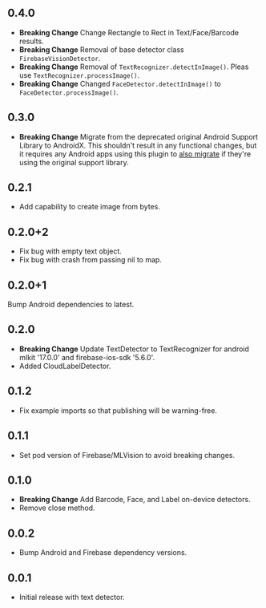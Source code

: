 ## 0.4.0

* **Breaking Change** Change Rectangle<int> to Rect in Text/Face/Barcode results.
* **Breaking Change** Removal of base detector class `FirebaseVisionDetector`.
* **Breaking Change** Removal of `TextRecognizer.detectInImage()`. Pleas use `TextRecognizer.processImage()`.
* **Breaking Change** Changed `FaceDetector.detectInImage()` to `FaceDetector.processImage()`.

## 0.3.0

* **Breaking Change** Migrate from the deprecated original Android Support
  Library to AndroidX. This shouldn't result in any functional changes, but it
  requires any Android apps using this plugin to [also
  migrate](https://developer.android.com/jetpack/androidx/migrate) if they're
  using the original support library.

## 0.2.1

* Add capability to create image from bytes.

## 0.2.0+2

* Fix bug with empty text object.
* Fix bug with crash from passing nil to map.

## 0.2.0+1

Bump Android dependencies to latest.

## 0.2.0

* **Breaking Change** Update TextDetector to TextRecognizer for android mlkit '17.0.0' and
firebase-ios-sdk '5.6.0'.
* Added CloudLabelDetector.

## 0.1.2

* Fix example imports so that publishing will be warning-free.

## 0.1.1

* Set pod version of Firebase/MLVision to avoid breaking changes.

## 0.1.0

* **Breaking Change** Add Barcode, Face, and Label on-device detectors.
* Remove close method.

## 0.0.2

* Bump Android and Firebase dependency versions.

## 0.0.1

* Initial release with text detector.
